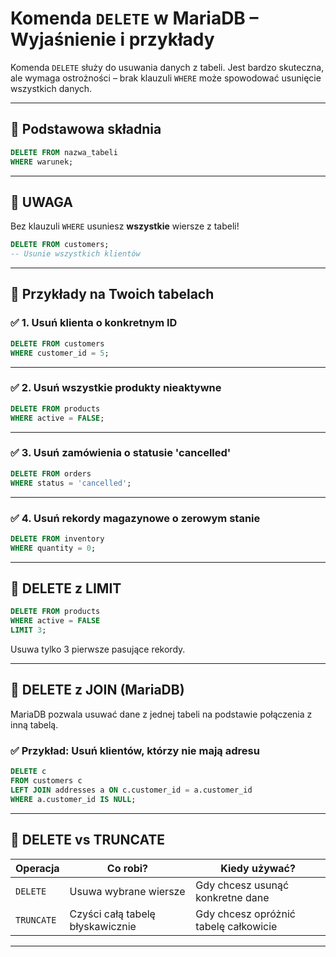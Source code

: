 
# Komenda `DELETE` w MariaDB – Wyjaśnienie i przykłady

Komenda `DELETE` służy do usuwania danych z tabeli. Jest bardzo skuteczna, ale wymaga ostrożności – brak klauzuli `WHERE` może spowodować usunięcie wszystkich danych.

---

## 🔹 Podstawowa składnia

```sql
DELETE FROM nazwa_tabeli
WHERE warunek;
```

---

## 🛑 UWAGA

Bez klauzuli `WHERE` usuniesz **wszystkie** wiersze z tabeli!

```sql
DELETE FROM customers;
-- Usunie wszystkich klientów
```

---

## 🔸 Przykłady na Twoich tabelach

### ✅ 1. Usuń klienta o konkretnym ID

```sql
DELETE FROM customers
WHERE customer_id = 5;
```

---

### ✅ 2. Usuń wszystkie produkty nieaktywne

```sql
DELETE FROM products
WHERE active = FALSE;
```

---

### ✅ 3. Usuń zamówienia o statusie 'cancelled'

```sql
DELETE FROM orders
WHERE status = 'cancelled';
```

---

### ✅ 4. Usuń rekordy magazynowe o zerowym stanie

```sql
DELETE FROM inventory
WHERE quantity = 0;
```

---

## 🔹 DELETE z LIMIT

```sql
DELETE FROM products
WHERE active = FALSE
LIMIT 3;
```

Usuwa tylko 3 pierwsze pasujące rekordy.

---

## 🔹 DELETE z JOIN (MariaDB)

MariaDB pozwala usuwać dane z jednej tabeli na podstawie połączenia z inną tabelą.

### ✅ Przykład: Usuń klientów, którzy nie mają adresu

```sql
DELETE c
FROM customers c
LEFT JOIN addresses a ON c.customer_id = a.customer_id
WHERE a.customer_id IS NULL;
```

---

## 🔹 DELETE vs TRUNCATE

| Operacja  | Co robi?                     | Kiedy używać?                       |
|-----------|------------------------------|-------------------------------------|
| `DELETE`  | Usuwa wybrane wiersze        | Gdy chcesz usunąć konkretne dane    |
| `TRUNCATE`| Czyści całą tabelę błyskawicznie | Gdy chcesz opróżnić tabelę całkowicie |

---

